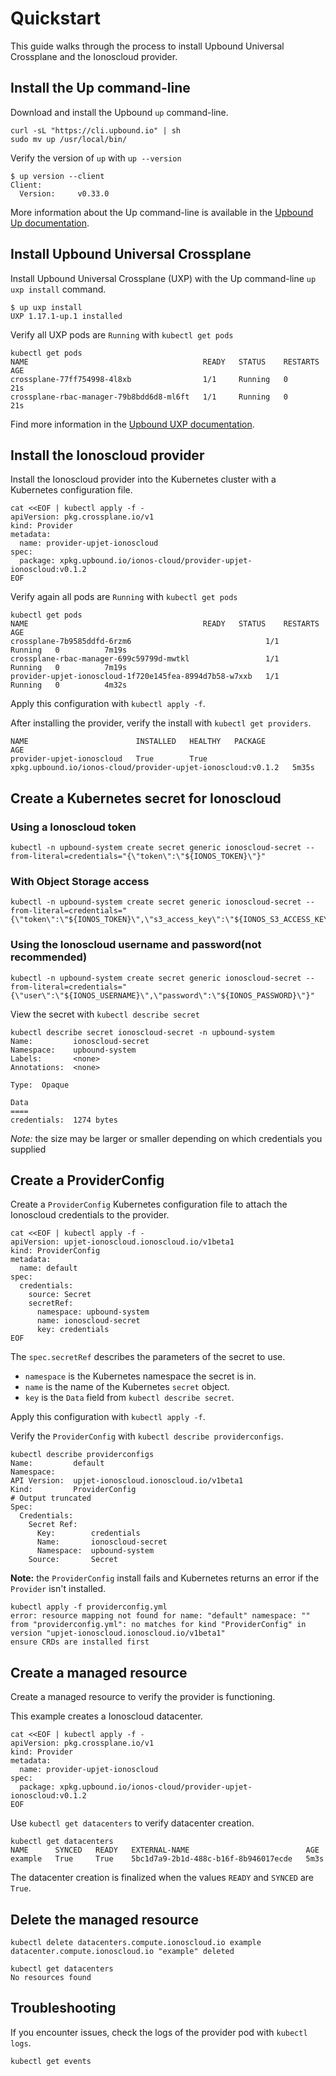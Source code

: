 # Quickstart

This guide walks through the process to install Upbound Universal Crossplane and the Ionoscloud provider.

## Install the Up command-line
Download and install the Upbound `up` command-line.

```shell
curl -sL "https://cli.upbound.io" | sh
sudo mv up /usr/local/bin/
```

Verify the version of `up` with `up --version`

```shell
$ up version --client
Client:
  Version:     v0.33.0
```

More information about the Up command-line is available in the [Upbound Up
documentation](https://docs.upbound.io/cli/).

## Install Upbound Universal Crossplane
Install Upbound Universal Crossplane (UXP) with the Up command-line `up uxp
install` command.

```shell
$ up uxp install
UXP 1.17.1-up.1 installed
```

Verify all UXP pods are `Running` with `kubectl get pods`

```shell
kubectl get pods
NAME                                       READY   STATUS    RESTARTS   AGE
crossplane-77ff754998-4l8xb                1/1     Running   0          21s
crossplane-rbac-manager-79b8bdd6d8-ml6ft   1/1     Running   0          21s
```

Find more information in the [Upbound UXP
documentation](https://docs.upbound.io/uxp/).


## Install the Ionoscloud provider

Install the Ionoscloud provider into the Kubernetes cluster with a Kubernetes
configuration file.

```shell
cat <<EOF | kubectl apply -f -
apiVersion: pkg.crossplane.io/v1
kind: Provider
metadata:
  name: provider-upjet-ionoscloud
spec:
  package: xpkg.upbound.io/ionos-cloud/provider-upjet-ionoscloud:v0.1.2
EOF
```


Verify again all pods are `Running` with `kubectl get pods`

```shell
kubectl get pods
NAME                                       READY   STATUS    RESTARTS   AGE
crossplane-7b9585ddfd-6rzm6                              1/1     Running   0          7m19s
crossplane-rbac-manager-699c59799d-mwtkl                 1/1     Running   0          7m19s
provider-upjet-ionoscloud-1f720e145fea-8994d7b58-w7xxb   1/1     Running   0          4m32s

```

Apply this configuration with `kubectl apply -f`.

After installing the provider, verify the install with `kubectl get providers`.

```shell
NAME                        INSTALLED   HEALTHY   PACKAGE                            AGE
provider-upjet-ionoscloud   True        True      xpkg.upbound.io/ionos-cloud/provider-upjet-ionoscloud:v0.1.2   5m35s
```

## Create a Kubernetes secret for Ionoscloud

### Using a Ionoscloud token
```shell
kubectl -n upbound-system create secret generic ionoscloud-secret --from-literal=credentials="{\"token\":\"${IONOS_TOKEN}\"}"
```

### With Object Storage access
```shell
kubectl -n upbound-system create secret generic ionoscloud-secret --from-literal=credentials="{\"token\":\"${IONOS_TOKEN}\",\"s3_access_key\":\"${IONOS_S3_ACCESS_KEY}\",\"s3_secret_key\":\"${IONOS_S3_SECRET_KEY}\"}"
```

### Using the Ionoscloud username and password(not recommended)
```shell
kubectl -n upbound-system create secret generic ionoscloud-secret --from-literal=credentials="{\"user\":\"${IONOS_USERNAME}\",\"password\":\"${IONOS_PASSWORD}\"}"
```

View the secret with `kubectl describe secret`
```shell
kubectl describe secret ionoscloud-secret -n upbound-system
Name:         ionoscloud-secret
Namespace:    upbound-system
Labels:       <none>
Annotations:  <none>

Type:  Opaque

Data
====
credentials:  1274 bytes
```
_Note:_ the size may be larger or smaller depending on which credentials you supplied

## Create a ProviderConfig
Create a `ProviderConfig` Kubernetes configuration file to attach the Ionoscloud
credentials to the provider.

```shell
cat <<EOF | kubectl apply -f -
apiVersion: upjet-ionoscloud.ionoscloud.io/v1beta1
kind: ProviderConfig
metadata:
  name: default
spec:
  credentials:
    source: Secret
    secretRef:
      namespace: upbound-system
      name: ionoscloud-secret
      key: credentials
EOF
```

The `spec.secretRef` describes the parameters of the secret to use.
* `namespace` is the Kubernetes namespace the secret is in.
* `name` is the name of the Kubernetes `secret` object.
* `key` is the `Data` field from `kubectl describe secret`.

Apply this configuration with `kubectl apply -f`.

Verify the `ProviderConfig` with `kubectl describe providerconfigs`.

```shell
kubectl describe providerconfigs
Name:         default
Namespace:
API Version:  upjet-ionoscloud.ionoscloud.io/v1beta1
Kind:         ProviderConfig
# Output truncated
Spec:
  Credentials:
    Secret Ref:
      Key:        credentials
      Name:       ionoscloud-secret
      Namespace:  upbound-system
    Source:       Secret
```

**Note:** the `ProviderConfig` install fails and Kubernetes returns an error if
the `Provider` isn't installed.

```shell
kubectl apply -f providerconfig.yml
error: resource mapping not found for name: "default" namespace: "" from "providerconfig.yml": no matches for kind "ProviderConfig" in version "upjet-ionoscloud.ionoscloud.io/v1beta1"
ensure CRDs are installed first
```

## Create a managed resource
Create a managed resource to verify the provider is functioning.

This example creates a Ionoscloud datacenter.

```shell
cat <<EOF | kubectl apply -f -
apiVersion: pkg.crossplane.io/v1
kind: Provider
metadata:
  name: provider-upjet-ionoscloud
spec:
  package: xpkg.upbound.io/ionos-cloud/provider-upjet-ionoscloud:v0.1.2
EOF
```

Use `kubectl get datacenters` to verify datacenter creation.

```shell
kubectl get datacenters
NAME      SYNCED   READY   EXTERNAL-NAME                          AGE
example   True     True    5bc1d7a9-2b1d-488c-b16f-8b946017ecde   5m3s
```
The datacenter creation is finalized when the values `READY` and `SYNCED` are `True`.

## Delete the managed resource
```shell
kubectl delete datacenters.compute.ionoscloud.io example
datacenter.compute.ionoscloud.io "example" deleted

kubectl get datacenters
No resources found
```

## Troubleshooting
If you encounter issues, check the logs of the provider pod with `kubectl logs`.

```shell 
kubectl get events
```